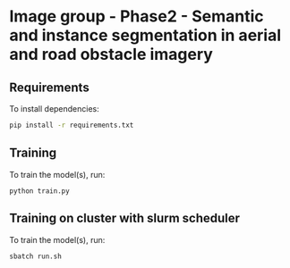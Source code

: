 # Image group - Phase2 - Semantic and instance segmentation in aerial and road obstacle imagery


## Requirements

To install dependencies:

```bash
pip install -r requirements.txt
```

## Training

To train the model(s), run:

```train
python train.py
```

## Training on cluster with slurm scheduler

To train the model(s), run:

```train
sbatch run.sh
```
